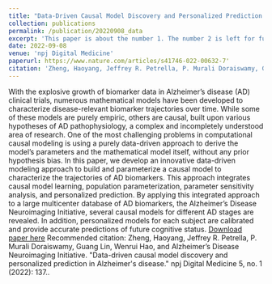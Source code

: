 ```yaml
---
title: "Data-Driven Causal Model Discovery and Personalized Prediction in Alzheimer's Disease"
collection: publications
permalink: /publication/20220908_data
excerpt: 'This paper is about the number 1. The number 2 is left for future work.'
date: 2022-09-08
venue: 'npj Digital Medicine'
paperurl: https://www.nature.com/articles/s41746-022-00632-7'
citation: 'Zheng, Haoyang, Jeffrey R. Petrella, P. Murali Doraiswamy, Guang Lin, Wenrui Hao, and Alzheimer’s Disease Neuroimaging Initiative. "Data-Driven Causal Model Discovery and Personalized Prediction in Alzheimer Disease." npj Digital Medicine 5, no. 1 (2022): 137.'
---
```

With the explosive growth of biomarker data in Alzheimer’s disease (AD) clinical trials, numerous mathematical models have been developed to characterize disease-relevant biomarker trajectories over time. While some of these models are purely empiric, others are causal, built upon various hypotheses of AD pathophysiology, a complex and incompletely understood area of research. One of the most challenging problems in computational causal modeling is using a purely data-driven approach to derive the model’s parameters and the mathematical model itself, without any prior hypothesis bias.
In this paper, we develop an innovative data-driven modeling approach to build and parameterize a causal model to characterize the trajectories of AD biomarkers. This approach integrates causal model learning, population parameterization, parameter sensitivity analysis, and personalized prediction. By applying this integrated approach to a large multicenter database of AD biomarkers, the Alzheimer’s Disease Neuroimaging Initiative, several causal models for different AD stages are revealed. In addition, personalized models for each subject are calibrated and provide accurate predictions of future cognitive status.
[Download paper here](https://www.nature.com/articles/s41746-022-00632-7)
Recommended citation: Zheng, Haoyang, Jeffrey R. Petrella, P. Murali Doraiswamy, Guang Lin, Wenrui Hao, and Alzheimer’s Disease Neuroimaging Initiative. "Data-driven causal model discovery and personalized prediction in Alzheimer's disease." npj Digital Medicine 5, no. 1 (2022): 137..
